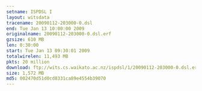 ```yaml
---
setname: ISPDSL I
layout: witsdata
tracename: 20090112-203000-0.dsl
end: Tue Jan 13 10:00:00 2009
originalname: 20090112-203000-0.dsl.erf
gzsize: 610 MB
len: 0:30:00
start: Tue Jan 13 09:30:01 2009
totalwirelen: 11,493 MB
pkts: 20 million
download: ftp://wits.cs.waikato.ac.nz/ispdsl/1/20090112-203000-0.dsl.erf.gz
size: 1,572 MB
md5: 002470d51d0cd8331ca89e4554b39070
---
```

